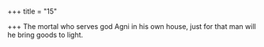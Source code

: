 +++
title = "15"

+++
The mortal who serves god Agni in his own house,
just for that man will he bring goods to light.